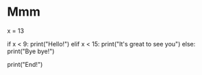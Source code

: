 # Mmm
x = 13

if x < 9:
    print("Hello!")
elif x < 15:
    print("It's great to see you")
else:
    print("Bye bye!")

print("End!")
